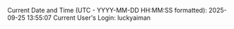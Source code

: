 Current Date and Time (UTC - YYYY-MM-DD HH:MM:SS formatted): 2025-09-25 13:55:07
Current User's Login: luckyaiman
